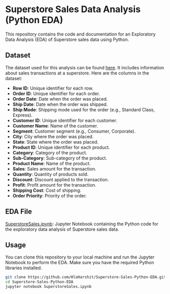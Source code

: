 # Superstore Sales Data Analysis (Python EDA)
This repository contains the code and documentation for an Exploratory Data Analysis (EDA) of Superstore sales data using Python.

## Dataset

The dataset used for this analysis can be found [here](https://github.com/HloHarshit/Superstore-Sales-Python-EDA.git). It includes information about sales transactions at a superstore. Here are the columns in the dataset:

- **Row ID**: Unique identifier for each row.
- **Order ID**: Unique identifier for each order.
- **Order Date**: Date when the order was placed.
- **Ship Date**: Date when the order was shipped.
- **Ship Mode**: Shipping mode used for the order (e.g., Standard Class, Express).
- **Customer ID**: Unique identifier for each customer.
- **Customer Name**: Name of the customer.
- **Segment**: Customer segment (e.g., Consumer, Corporate).
- **City**: City where the order was placed.
- **State**: State where the order was placed.
- **Product ID**: Unique identifier for each product.
- **Category**: Category of the product.
- **Sub-Category**: Sub-category of the product.
- **Product Name**: Name of the product.
- **Sales**: Sales amount for the transaction.
- **Quantity**: Quantity of products sold.
- **Discount**: Discount applied to the transaction.
- **Profit**: Profit amount for the transaction.
- **Shipping Cost**: Cost of shipping.
- **Order Priority**: Priority of the order.

## EDA File

[SuperstoreSales.ipynb](SuperstoreSales.ipynb): Jupyter Notebook containing the Python code for the exploratory data analysis of Superstore sales data.

## Usage

You can clone this repository to your local machine and run the Jupyter Notebook to perform the EDA. Make sure you have the required Python libraries installed.

```bash
git clone https://github.com/HloHarshit/Superstore-Sales-Python-EDA.git
cd Superstore-Sales-Python-EDA
jupyter notebook SuperstoreSales.ipynb
```